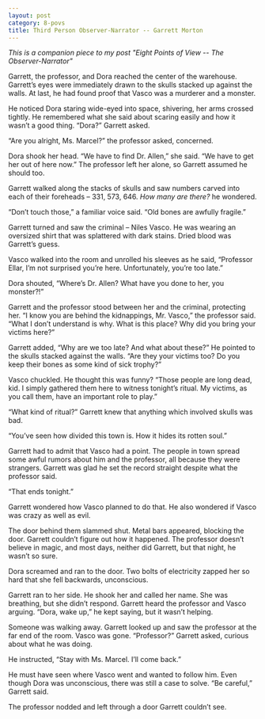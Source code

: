 ```yaml
---
layout: post
category: 8-povs
title: Third Person Observer-Narrator -- Garrett Morton
---
```


*This is a companion piece to my post "Eight Points of View -- The Observer-Narrator"*

Garrett, the professor, and Dora reached the center of the warehouse. Garrett’s eyes were immediately drawn to the skulls stacked up against the walls. At last, he had found proof that Vasco was a murderer and a monster.

<!--excerpt-->

He noticed Dora staring wide-eyed into space, shivering, her arms crossed tightly. He remembered what she said about scaring easily and how it wasn’t a good thing. “Dora?” Garrett asked.

“Are you alright, Ms. Marcel?” the professor asked, concerned.

Dora shook her head. “We have to find Dr. Allen,” she said. “We have to get her out of here now.” The professor left her alone, so Garrett assumed he should too.

Garrett walked along the stacks of skulls and saw numbers carved into each of their foreheads – 331, 573, 646. *How many are there?* he wondered.

“Don’t touch those,” a familiar voice said. “Old bones are awfully fragile.”

Garrett turned and saw the criminal – Niles Vasco. He was wearing an oversized shirt that was splattered with dark stains. Dried blood was Garrett’s guess.

Vasco walked into the room and unrolled his sleeves as he said, “Professor Ellar, I’m not surprised you’re here. Unfortunately, you’re too late.”

Dora shouted, “Where’s Dr. Allen? What have you done to her, you monster?!”

Garrett and the professor stood between her and the criminal, protecting her. “I know you are behind the kidnappings, Mr. Vasco,” the professor said. “What I don’t understand is why. What is this place? Why did you bring your victims here?”

Garrett added, “Why are we too late? And what about these?” He pointed to the skulls stacked against the walls. “Are they your victims too? Do you keep their bones as some kind of sick trophy?”

Vasco chuckled. He thought this was funny? “Those people are long dead, kid. I simply gathered them here to witness tonight’s ritual. My victims, as you call them, have an important role to play.”

“What kind of ritual?” Garrett knew that anything which involved skulls was bad.

“You’ve seen how divided this town is. How it hides its rotten soul.”

Garrett had to admit that Vasco had a point. The people in town spread some awful rumors about him and the professor, all because they were strangers. Garrett was glad he set the record straight despite what the professor said.

“That ends tonight.”

Garrett wondered how Vasco planned to do that. He also wondered if Vasco was crazy as well as evil.

The door behind them slammed shut. Metal bars appeared, blocking the door. Garrett couldn’t figure out how it happened. The professor doesn’t believe in magic, and most days, neither did Garrett, but that night, he wasn’t so sure.

Dora screamed and ran to the door. Two bolts of electricity zapped her so hard that she fell backwards, unconscious.

Garrett ran to her side. He shook her and called her name. She was breathing, but she didn’t respond. Garrett heard the professor and Vasco arguing. “Dora, wake up,” he kept saying, but it wasn’t helping.

Someone was walking away. Garrett looked up and saw the professor at the far end of the room. Vasco was gone. “Professor?” Garrett asked, curious about what he was doing.

He instructed, “Stay with Ms. Marcel. I’ll come back.”

He must have seen where Vasco went and wanted to follow him. Even though Dora was unconscious, there was still a case to solve. “Be careful,” Garrett said.

The professor nodded and left through a door Garrett couldn’t see.
